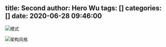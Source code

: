 title: Second
author: Hero Wu
tags: []
categories: []
date: 2020-06-28 09:46:00
---
![模式](/hexo/images/pasted-3.png)


![架构风格](/hexo/hexo/images/pasted-1.png)


